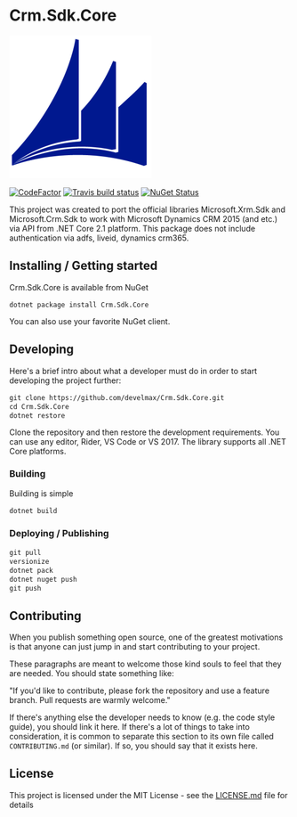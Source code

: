# Crm.Sdk.Core

![Logo of the project](https://github.com/develmax/Crm.Sdk.Core/blob/master/Crm.Sdk.Core.Package/icon.png)

[![CodeFactor](https://www.codefactor.io/repository/github/develmax/crm.sdk.core/badge)](https://www.codefactor.io/repository/github/develmax/crm.sdk.core)
[![Travis build status](https://travis-ci.org/github/develmax/Crm.Sdk.Core.svg?branch=master)](https://travis-ci.org/github/develmax/Crm.Sdk.Core?branch=master)
[![NuGet Status](https://img.shields.io/nuget/v/Crm.Sdk.Core.svg?style=flat)](https://www.nuget.org/packages/Crm.Sdk.Core/)

This project was created to port the official libraries Microsoft.Xrm.Sdk and Microsoft.Crm.Sdk to work with Microsoft Dynamics CRM 2015 (and etc.) via API from .NET Core 2.1 platform. This package does not include authentication via adfs, liveid, dynamics crm365.

## Installing / Getting started

Crm.Sdk.Core is available from NuGet

```shell
dotnet package install Crm.Sdk.Core
```

You can also use your favorite NuGet client.

## Developing

Here's a brief intro about what a developer must do in order to start developing
the project further:

```shell
git clone https://github.com/develmax/Crm.Sdk.Core.git
cd Crm.Sdk.Core
dotnet restore
```

Clone the repository and then restore the development requirements. You can use
any editor, Rider, VS Code or VS 2017. The library supports all .NET Core
platforms.

### Building

Building is simple

```shell
dotnet build
```

### Deploying / Publishing

```shell
git pull
versionize
dotnet pack
dotnet nuget push
git push
```

## Contributing

When you publish something open source, one of the greatest motivations is that
anyone can just jump in and start contributing to your project.

These paragraphs are meant to welcome those kind souls to feel that they are
needed. You should state something like:

"If you'd like to contribute, please fork the repository and use a feature
branch. Pull requests are warmly welcome."

If there's anything else the developer needs to know (e.g. the code style
guide), you should link it here. If there's a lot of things to take into
consideration, it is common to separate this section to its own file called
`CONTRIBUTING.md` (or similar). If so, you should say that it exists here.

## License

This project is licensed under the MIT License - see the [LICENSE.md](LICENSE.md) file for details
